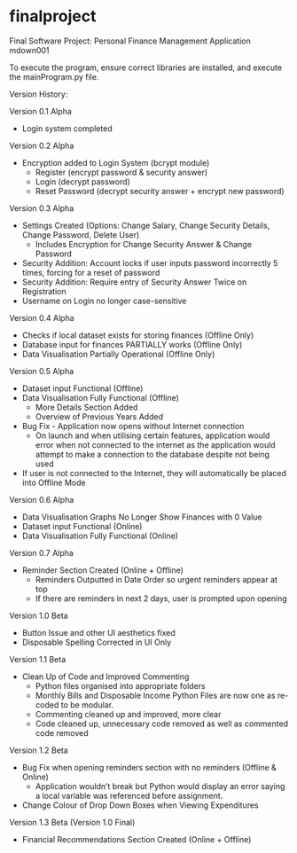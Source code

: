 # finalproject
Final Software Project: Personal Finance Management Application
mdown001

To execute the program, ensure correct libraries are installed, and execute the mainProgram.py file.

Version History:

Version 0.1 Alpha
- Login system completed

Version 0.2 Alpha
- Encryption added to Login System (bcrypt module)
	- Register (encrypt password & security answer)
	- Login (decrypt password)
	- Reset Password (decrypt security answer + encrypt new password)

Version 0.3 Alpha
- Settings Created (Options: Change Salary, Change Security Details, Change Password, Delete User)
	- Includes Encryption for Change Security Answer & Change Password
- Security Addition: Account locks if user inputs password incorrectly 5 times, forcing for a reset of password
- Security Addition: Require entry of Security Answer Twice on Registration
- Username on Login no longer case-sensitive

Version 0.4 Alpha
- Checks if local dataset exists for storing finances (Offline Only)
- Database input for finances PARTIALLY works (Offline Only)
- Data Visualisation Partially Operational (Offline Only)

Version 0.5 Alpha
- Dataset input Functional (Offline)
- Data Visualisation Fully Functional (Offline)
	- More Details Section Added
	- Overview of Previous Years Added
- Bug Fix - Application now opens without Internet connection
	- On launch and when utilising certain features, application would error when not connected to the 	internet as the application would attempt to make a connection to the database despite not being used
- If user is not connected to the Internet, they will automatically be placed into Offline Mode

Version 0.6 Alpha
- Data Visualisation Graphs No Longer Show Finances with 0 Value
- Dataset input Functional (Online)
- Data Visualisation Fully Functional (Online)

Version 0.7 Alpha
- Reminder Section Created (Online + Offline)
	- Reminders Outputted in Date Order so urgent reminders appear at top
	- If there are reminders in next 2 days, user is prompted upon opening

Version 1.0 Beta
- Button Issue and other UI aesthetics fixed
- Disposable Spelling Corrected in UI Only

Version 1.1 Beta
- Clean Up of Code and Improved Commenting
	- Python files organised into appropriate folders
	- Monthly Bills and Disposable Income Python Files are now one as re-coded to be modular.
	- Commenting cleaned up and improved, more clear
	- Code cleaned up, unnecessary code removed as well as commented code removed

Version 1.2 Beta
- Bug Fix when opening reminders section with no reminders (Offline & Online)
	- Application wouldn’t break but Python would display an error saying a local variable was referenced 	before assignment.
- Change Colour of Drop Down Boxes when Viewing Expenditures

Version 1.3 Beta (Version 1.0 Final)
- Financial Recommendations Section Created (Online + Offline)
